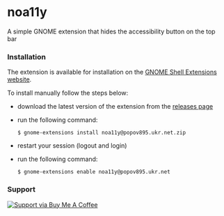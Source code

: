 # noa11y

A simple GNOME extension that hides the accessibility button on the top bar

### Installation

The extension is available for installation on the [GNOME Shell Extensions website](https://extensions.gnome.org/extension/5162/no-a11y/).

To install manually follow the steps below:

- download the latest version of the extension from the [releases page](https://github.com/popov895/noa11y/releases)
- run the following command:

   `$ gnome-extensions install noa11y@popov895.ukr.net.zip`

- restart your session (logout and login)
- run the following command:

   `$ gnome-extensions enable noa11y@popov895.ukr.net`

### Support

[![Support via Buy Me A Coffee](https://www.buymeacoffee.com/assets/img/guidelines/download-assets-sm-1.svg)](https://www.buymeacoffee.com/popov895a)

